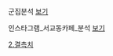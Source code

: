 군집분석 [보기](https://kuma987.github.io/Bigdata-campus/Code/R/군집분석.html)

인스타그램_서교동카페_분석 [보기](https://kuma987.github.io/Bigdata-campus/Code/R/인스타그램_서교동카페_분석.html)


[2.결측치](https://kuma987.github.io/R-Notebook/1.모델링_이전/2.결측치.html)
